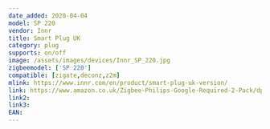 ```yaml
---
date_added: 2020-04-04
model: SP 220
vendor: Innr
title: Smart Plug UK
category: plug
supports: on/off
image: /assets/images/devices/Innr_SP_220.jpg
zigbeemodel: ['SP 220']
compatible: [zigate,deconz,z2m]
mlink: https://www.innr.com/en/product/smart-plug-uk-version/
link: https://www.amazon.co.uk/Zigbee-Philips-Google-Required-2-Pack/dp/B07SLZVM78
link2: 
link3: 
EAN: 
---
```

